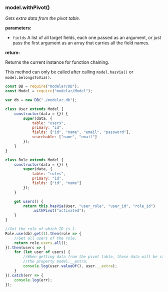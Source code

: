 ### model.withPivot()

*Gets extra data from the pivot table.*

**parameters:**

- `fields` A list of all target fields, each one passed as an argument, or 
    just pass the first argument as an array that carries all the field names.

**return:**

Returns the current instance for function chaining.

This method can only be called after calling `model.hasVia()` or 
`model.belongsToVia()`.

```javascript
const DB = require("modelar/DB");
const Model = require("modelar/Model");

var db = new DB("./modelar.db");

class User extends Model {
    constructor(data = {}) {
        super(data, {
            table: "users",
            primary: "id",
            fields: ["id", "name", "email", "password"],
            searchable: ["name", "email"]
        });
    }
}

class Role extends Model {
    constructor(data = {}) {
        super(data, {
            table: "roles",
            primary: "id",
            fields: ["id", "name"]
        });
    }

    get users() {
        return this.hasVia(User, "user_role", "user_id", "role_id")
            .withPivot("activated");
    }
}

//Get the role of which ID is 1.
Role.use(db).get(1).then(role => {
    //Get all users of the role.
    return role.users.all();
}).then(users => {
    for (let user of users) {
        //When getting data from the pivot table, those data will be stored in
        //the property model.__extra.
        console.log(user.valueOf(), user.__extra);
    }
}).catch(err => {
    console.log(err);
});
```